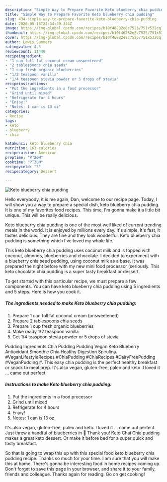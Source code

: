 ```yaml
---
description: "Simple Way to Prepare Favorite Keto blueberry chia pudding"
title: "Simple Way to Prepare Favorite Keto blueberry chia pudding"
slug: 434-simple-way-to-prepare-favorite-keto-blueberry-chia-pudding
date: 2020-05-16T22:34:49.344Z
image: https://img-global.cpcdn.com/recipes/b10f46282e8c7525/751x532cq70/keto-blueberry-chia-pudding-recipe-main-photo.jpg
thumbnail: https://img-global.cpcdn.com/recipes/b10f46282e8c7525/751x532cq70/keto-blueberry-chia-pudding-recipe-main-photo.jpg
cover: https://img-global.cpcdn.com/recipes/b10f46282e8c7525/751x532cq70/keto-blueberry-chia-pudding-recipe-main-photo.jpg
author: Lewis Summers
ratingvalue: 4.5
reviewcount: 11440
recipeingredient:
- "1 can full fat coconut cream unsweetened"
- "2 tablespoons chia seeds"
- "1 cup fresh organic blueberries"
- "1/2 teaspoon vanilla"
- "1/4 teaspoon stevia powder or 5 drops of stevia"
recipeinstructions:
- "Put the ingredients in a food processor"
- "Grind until mixed"
- "Refrigerate for 4 hours"
- "Enjoy!"
- "Notes: 1 can is 13 oz"
categories:
- Recipe
tags:
- keto
- blueberry
- chia

katakunci: keto blueberry chia 
nutrition: 163 calories
recipecuisine: American
preptime: "PT20M"
cooktime: "PT38M"
recipeyield: "3"
recipecategory: Dessert

---
```



![Keto blueberry chia pudding](https://img-global.cpcdn.com/recipes/b10f46282e8c7525/751x532cq70/keto-blueberry-chia-pudding-recipe-main-photo.jpg)

Hello everybody, it is me again, Dan, welcome to our recipe page. Today, I will show you a way to prepare a special dish, keto blueberry chia pudding. It is one of my favorites food recipes. This time, I'm gonna make it a little bit unique. This will be really delicious.

Keto blueberry chia pudding is one of the most well liked of current trending meals in the world. It is enjoyed by millions every day. It's simple, it's fast, it tastes delicious. They are fine and they look wonderful. Keto blueberry chia pudding is something which I've loved my whole life.

This keto blueberry chia pudding uses coconut milk and is topped with coconut, almonds, blueberries and chocolate. I decided to experiment with a blueberry chia seed pudding, using coconut milk as a base. It was prepared the night before with my new mini food processor (seriously. This keto chocolate chia pudding is a super tasty breakfast or dessert.


To get started with this particular recipe, we must prepare a few components. You can have keto blueberry chia pudding using 5 ingredients and 5 steps. Here is how you cook it.

<!--inarticleads1-->

##### The ingredients needed to make Keto blueberry chia pudding:

1. Prepare 1 can full fat coconut cream (unsweetened)
1. Prepare 2 tablespoons chia seeds
1. Prepare 1 cup fresh organic blueberries
1. Make ready 1/2 teaspoon vanilla
1. Get 1/4 teaspoon stevia powder or 5 drops of stevia


Pudding Ingredients Chia Pudding Pudding Vegan Keto Blueberry Antioxidant Smoothie Chia Healthy Digestion Spirulina. #VeganLifestyleRecipes #ChiaPudding #ChiaRecipes #DairyFreePudding #VeganPudding #. This easy chia pudding is the perfect healthy breakfast or snack to meal prep. It&#39;s also vegan, gluten-free, paleo and keto. I loved it … came out perfect. 

<!--inarticleads2-->

##### Instructions to make Keto blueberry chia pudding:

1. Put the ingredients in a food processor
1. Grind until mixed
1. Refrigerate for 4 hours
1. Enjoy!
1. Notes: 1 can is 13 oz


It&#39;s also vegan, gluten-free, paleo and keto. I loved it … came out perfect. Just threw a handful of blueberries in 🙂 Thank you! Keto Chai Chia pudding makes a great keto dessert. Or make it before bed for a super quick and tasty breakfast. 

So that is going to wrap this up with this special food keto blueberry chia pudding recipe. Thanks so much for your time. I am sure that you will make this at home. There's gonna be interesting food in home recipes coming up. Don't forget to save this page in your browser, and share it to your family, friends and colleague. Thanks again for reading. Go on get cooking!
